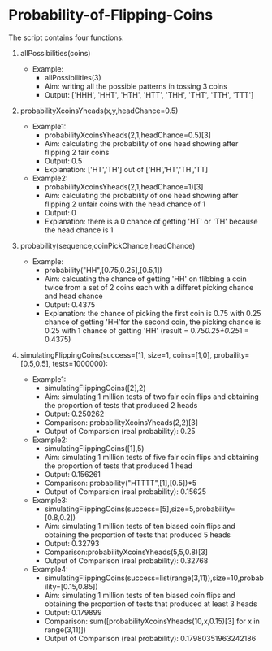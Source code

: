 # Probability-of-Flipping-Coins

The script contains four functions: 
1. allPossibilities(coins)
   - Example: 
     - allPossibilities(3)
     - Aim: writing all the possible patterns in tossing 3 coins 
     - Output: ['HHH', 'HHT', 'HTH', 'HTT', 'THH', 'THT', 'TTH', 'TTT']
 
 
2. probabilityXcoinsYheads(x,y,headChance=0.5)
   - Example1: 
     - probabilityXcoinsYheads(2,1,headChance=0.5)[3]
     - Aim: calculating the probability of one head showing after flipping 2 fair coins 
     - Output: 0.5 
     - Explanation: ['HT','TH'] out of ['HH','HT','TH','TT]
   - Example2:
     - probabilityXcoinsYheads(2,1,headChance=1)[3]
     - Aim: calculating the probability of one head showing after flipping 2 unfair coins with the head chance of 1
     - Output: 0
     - Explanation: there is a 0 chance of getting 'HT' or 'TH' because the head chance is 1
   
   
3. probability(sequence,coinPickChance,headChance)
   - Example: 
      - probability("HH",[0.75,0.25],[0.5,1])
      - Aim: calcuating the chance of getting 'HH' on flibbing a coin twice from a set of 2 coins each with a differet picking chance and head chance
      - Output: 0.4375
      - Explanation: the chance of picking the first coin is 0.75 with 0.25 chance of getting 'HH'for the second coin, the picking chance is 0.25 with 1 chance of getting 'HH' (result = 0.75*0.25+0.25*1 = 0.4375)


4. simulatingFlippingCoins(success=[1], size=1, coins=[1,0], probaility=[0.5,0.5], tests=1000000):
   - Example1: 
      - simulatingFlippingCoins([2],2)
      - Aim: simulating 1 million tests of two fair coin flips and obtaining the proportion of tests that produced 2 heads
      - Output: 0.250262
      - Comparison: probabilityXcoinsYheads(2,2)[3]
      - Output of Comparsion (real probability): 0.25
   - Example2: 
      - simulatingFlippingCoins([1],5)
      - Aim: simulating 1 million tests of five fair coin flips and obtaining the proportion of tests that produced 1 head
      - Output: 0.156261
      - Comparison: probability("HTTTT",[1],[0.5])*5 
      - Output of Comparsion (real probability): 0.15625
   - Example3:
      - simulatingFlippingCoins(success=[5],size=5,probability=[0.8,0.2])
      - Aim: simulating 1 million tests of ten biased coin flips and obtaining the proportion of tests that produced 5 heads
      - Output: 0.32793
      - Comparison:probabilityXcoinsYheads(5,5,0.8)[3]
      - Output of Comparison (real probability): 0.32768
   - Example4: 
      - simulatingFlippingCoins(success=list(range(3,11)),size=10,probability=[0.15,0.85])
      - Aim: simulating 1 million tests of ten biased coin flips and obtaining the proportion of tests that produced at least 3 heads
      - Output: 0.179899
      - Comparison: sum([probabilityXcoinsYheads(10,x,0.15)[3] for x in range(3,11)])
      - Output of Comparison (real probability): 0.17980351963242186

